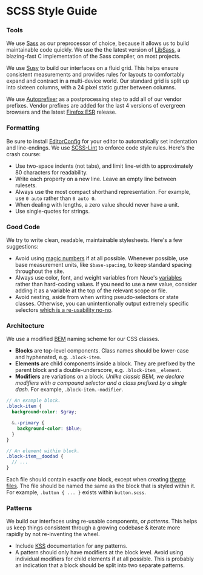 # SCSS Style Guide

### Tools

We use [Sass](http://sass-lang.com) as our preprocessor of choice, because it allows us to build maintainable code quickly. We use the the latest version of [LibSass](http://libsass.org), a blazing-fast C implementation of the Sass compiler, on most projects.

We use [Susy](http://susy.oddbird.net) to build our interfaces on a fluid grid. This helps ensure consistent measurements and provides rules for layouts to comfortably expand and contract in a multi-device world. Our standard grid is split up into sixteen columns, with a 24 pixel static gutter between columns.

We use [Autoprefixer](https://github.com/postcss/autoprefixer) as a postprocessing step to add all of our vendor prefixes. Vendor prefixes are added for the last 4 versions of evergreen browsers and the latest [Firefox ESR](https://www.mozilla.org/en-US/firefox/organizations/faq/) release.


### Formatting

Be sure to install [EditorConfig](http://editorconfig.org) for your editor to automatically set indentation and line-endings. We use [SCSS-Lint](https://github.com/brigade/scss-lint) to enforce code style rules. Here's the crash course:

 * Use two-space indents (not tabs), and limit line-width to approximately 80 characters for readability.
 * Write each property on a new line. Leave an empty line between rulesets. 
 * Always use the most compact shorthand representation. For example, use `0 auto` rather than `0 auto 0`.
 * When dealing with lengths, a zero value should never have a unit.
 * Use single-quotes for strings.  

### Good Code

We try to write clean, readable, maintainable stylesheets. Here's a few suggestions:

 * Avoid using [magic numbers](http://en.wikipedia.org/wiki/Magic_number_(programming)#Unnamed_numerical_constants) if at all possible. Whenever possible, use base measurement units, like `$base-spacing`, to keep standard spacing throughout the site.
 * Always use color, font, and weight variables from Neue's [variables](https://github.com/DoSomething/neue/blob/dev/scss/_utilities/_variables.scss) rather than hard-coding values. If you need to use a new value, consider adding it as a variable at the top of the relevant scope or file.
 * Avoid nesting, aside from when writing pseudo-selectors or state classes. Otherwise, you can unintentionally output extremely specific selectors [which is a re-usability no-no](http://www.sitepoint.com/beware-selector-nesting-sass/).


### Architecture

We use a modified [BEM](https://css-tricks.com/bem-101/) naming scheme for our CSS classes.

 * __Blocks__ are top-level components. Class names should be lower-case and hyphenated, e.g. `.block-item`.
 * __Elements__ are child components inside a block. They are prefixed by the parent block and a double-underscore, e.g. `.block-item__element`.
 * __Modifiers__ are variations on a block. _Unlike classic BEM, we declare modifiers with a compound selector and a class prefixed by a single dash._ For example, `.block-item.-modifier`.

```scss
// An example block.
.block-item {
  background-color: $gray;

  &.-primary {
    background-color: $blue;
  }
}

// An element within block.
.block-item__doodad {
  // ...
}
```

Each file should contain exactly _one_ block, except when creating [theme files](#). The file should be named the same as the block that is styled within it. For example, `.button { ... }` exists within `button.scss`.


### Patterns

We build our interfaces using re-usable components, or _patterns_. This helps us keep things consistent through a growing codebase & iterate more rapidly by not re-inventing the wheel.

 * Include [KSS](http://warpspire.com/kss/) documentation for any patterns.
 * A pattern should only have modifiers at the block level. Avoid using individual modifiers for child elements if at all possible. This is probably an indication that a block should be split into two separate patterns.




